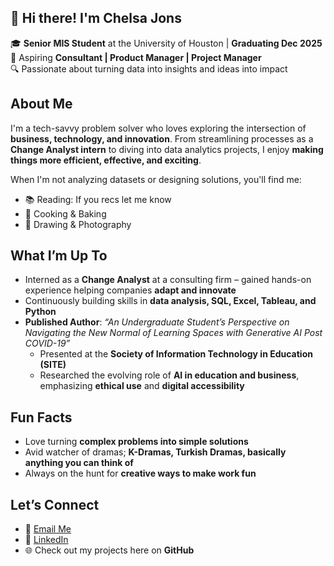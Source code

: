 ## 👋 Hi there! I'm Chelsa Jons


🎓 **Senior MIS Student** at the University of Houston | **Graduating Dec 2025**  
💼 Aspiring **Consultant | Product Manager | Project Manager**  
🔍 Passionate about turning data into insights and ideas into impact  

## About Me
I'm a tech-savvy problem solver who loves exploring the intersection of **business, technology, and innovation**. From streamlining processes as a **Change Analyst intern** to diving into data analytics projects, I enjoy **making things more efficient, effective, and exciting**.  

When I'm not analyzing datasets or designing solutions, you'll find me:  
- 📚 Reading: If you recs let me know 
- 🍳 Cooking & Baking 
- 🎨 Drawing & Photography 

## What I’m Up To

- Interned as a **Change Analyst** at a consulting firm – gained hands-on experience helping companies **adapt and innovate**  
- Continuously building skills in **data analysis, SQL, Excel, Tableau, and Python**  
- **Published Author**: *“An Undergraduate Student’s Perspective on Navigating the New Normal of Learning Spaces with Generative AI Post COVID-19”*  
  - Presented at the **Society of Information Technology in Education (SITE)**  
  - Researched the evolving role of **AI in education and business**, emphasizing **ethical use** and **digital accessibility**

## Fun Facts
- Love turning **complex problems into simple solutions**  
- Avid watcher of dramas; **K-Dramas, Turkish Dramas, basically anything you can think of**  
- Always on the hunt for **creative ways to make work fun**

## Let’s Connect

- 💌 [Email Me](mailto:jons.chelsa@gmail.com)  
- 💼 [LinkedIn](https://www.linkedin.com/in/chelsamjons/)  
- 🌐 Check out my projects here on **GitHub**  
